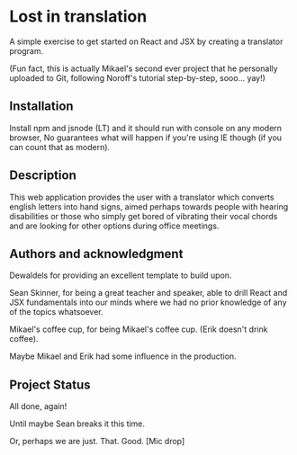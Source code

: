 # Lost in translation

A simple exercise to get started on React and JSX by creating a translator program.

(Fun fact, this is actually Mikael's second ever project that he personally uploaded to Git, following Noroff's tutorial step-by-step, sooo... yay!)

## Installation

Install npm and jsnode (LT) and it should run with console on any modern browser, No guarantees what will happen if you're using IE though (if you can count that as modern).

## Description

This web application provides the user with a translator which converts english letters into hand signs, aimed perhaps towards people with hearing
disabilities or those who simply get bored of vibrating their vocal chords and are looking for other options during office meetings.

## Authors and acknowledgment

Dewaldels for providing an excellent template to build upon.

Sean Skinner, for being a great teacher and speaker, able to drill React and JSX fundamentals into our minds where we had no prior knowledge of any of the topics whatsoever.

Mikael's coffee cup, for being Mikael's coffee cup. (Erik doesn't drink coffee).

Maybe Mikael and Erik had some influence in the production.

## Project Status

All done, again!

Until maybe Sean breaks it this time.

Or, perhaps we are just. That. Good. [Mic drop]